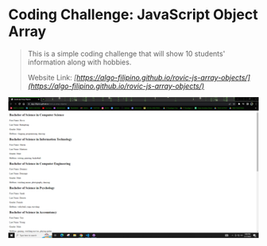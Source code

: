 # Coding Challenge: JavaScript Object Array

> This is a simple coding challenge that will show 10 students' information along with hobbies.
> 
> Website Link: *[https://algo-filipino.github.io/rovic-js-array-objects/](https://algo-filipino.github.io/rovic-js-array-objects/)*

[![JS Object Array](home.PNG)](https://algo-filipino.github.io/rovic-js-array-objects/) 
